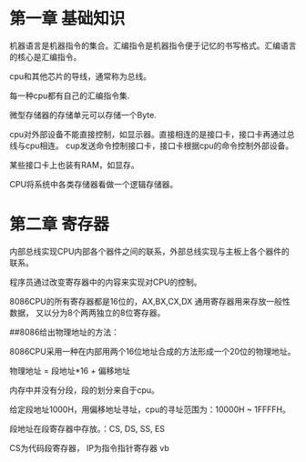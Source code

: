 # 第一章 基础知识

机器语言是机器指令的集合。汇编指令是机器指令便于记忆的书写格式。汇编语言的核心是汇编指令。

cpu和其他芯片的导线，通常称为总线。

每一种cpu都有自己的汇编指令集.

微型存储器的存储单元可以存储一个Byte.

cpu对外部设备不能直接控制，如显示器。直接相连的是接口卡，接口卡再通过总线与cpu相连。 cup发送命令控制接口卡，接口卡根据cpu的命令控制外部设备。

某些接口卡上也装有RAM，如显存。

CPU将系统中各类存储器看做一个逻辑存储器。



# 第二章 寄存器

内部总线实现CPU内部各个器件之间的联系，外部总线实现与主板上各个器件的联系。

程序员通过改变寄存器中的内容来实现对CPU的控制。

8086CPU的所有寄存器都是16位的，AX,BX,CX,DX 通用寄存器用来存放一般性数据， 又以分为8个两两独立的8位寄存器。



##8086给出物理地址的方法：

8086CPU采用一种在内部用两个16位地址合成的方法形成一个20位的物理地址。

物理地址 = 段地址*16 + 偏移地址

内存中并没有分段，段的划分来自于cpu。

给定段地址1000H，用偏移地址寻址，cpu的寻址范围为：10000H ~ 1FFFFH。



段地址在段寄存器中存放。：CS, DS, SS, ES

CS为代码段寄存器， IP为指令指针寄存器 vb